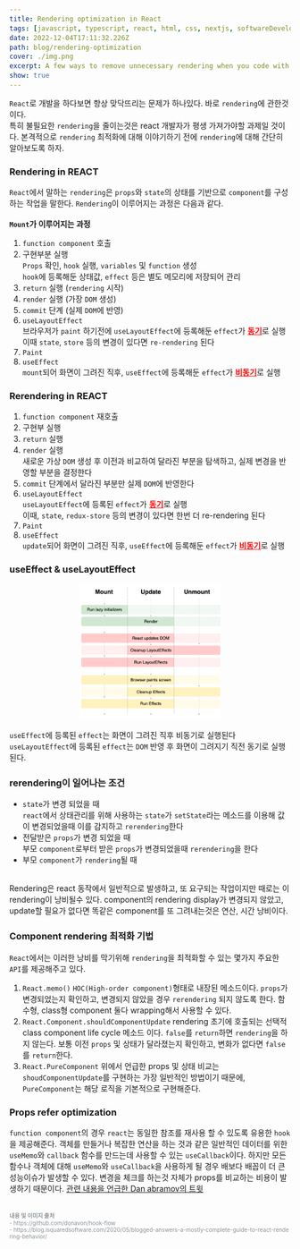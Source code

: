 ```yaml
---
title: Rendering optimization in React
tags: [javascript, typescript, react, html, css, nextjs, softwareDevelopment]
date: 2022-12-04T17:11:32.226Z
path: blog/rendering-optimization
cover: ./img.png
excerpt: A few ways to remove unnecessary rendering when you code with React
show: true
---
```

`React`로 개발을 하다보면 항상 맞닥뜨리는 문제가 하나있다. 바로 `rendering`에 관한것이다.  
특히 불필요한 `rendering`을 줄이는것은 react 개발자가 평생 가져가야할 과제일 것이다. 본격적으로 `rendering` 최적화에 대해 이야기하기 전에 `rendering`에 대해 간단히 알아보도록 하자.  

### Rendering in REACT
`React`에서 말하는 `rendering`은 `props`와 `state`의 상태를 기반으로 `component`를 구성하는 작업을 말한다. `Rendering`이 이루어지는 과정은 다음과 같다.  
<br/>
<span style='font-size: 14px'><b>`Mount`가 이루어지는 과정</b></span>
1. `function component` 호출
2. 구현부분 실행  
   `Props` 확인, `hook` 실행, `variables` 및 `function` 생성  
   `hook`에 등록해둔 상태값, `effect` 등은 별도 메모리에 저장되어 관리
3. `return` 실행 (`rendering` 시작)
4. `render` 실행 (가장 `DOM` 생성)
5. `commit` 단계 (실제 `DOM`에 반영)
6. `useLayoutEffect`  
   브라우저가 `paint` 하기전에 `useLayoutEffect`에 등록해둔 `effect`가 <span style='color:red; font-weight: bold;'><u>동기</u></span>로 실행  
   이때 `state`, `store` 등의 변경이 있다면 `re-rendering` 된다
7. `Paint`
8. `useEffect`  
   `mount`되어 화면이 그려진 직후, `useEffect`에 등록해둔 `effect`가 <span style='color:red; font-weight: bold;'><u>비동기</u></span>로 실행

### Rerendering in REACT
1. `function component` 재호출
2. 구현부 실행
3. `return` 실행
4. `render` 실행  
   새로운 가상 `DOM` 생성 후 이전과 비교하여 달라진 부분을 탐색하고, 실제 변경을 반영할 부분을 결정한다
5. `commit` 단계에서 달라진 부분만 실제 `DOM`에 반영한다 
6. `useLayoutEffect`  
   `useLayoutEffect`에 등록된 `effect`가 <span style='color:red; font-weight: bold;'><u>동기</u></span>로 실행  
   이때, `state`, `redux-store` 등의 변경이 있다면 한번 더 re-rendering 된다
7. `Paint`
8. `useEffect`  
   `update`되어 화면이 그려진 직후, `useEffect`에 등록해둔 `effect`가 <span style='color:red; font-weight: bold;'><u>비동기</u></span>로 실행

### useEffect & useLayoutEffect
<div style="width: 50%;margin-bottom: 15px; margin-left:auto; margin-right: auto;">
  <img src="./hooks.png"/>
</div>

`useEffect`에 등록된 `effect`는 화면이 그려진 직후 비동기로 실행된다  
`useLayoutEffect`에 등록된 `effect`는 `DOM` 반영 후 화면이 그려지기 직전 동기로 실행된다.

### rerendering이 일어나는 조건
- `state`가 변경 되었을 때  
   `react`에서 상태관리를 위해 사용하는 `state`가 `setState`라는 메소드를 이용해 값이 변경되었을때 이를 감지하고 `rerendering`한다
- 전달받은 `props`가 변경 되었을 때  
   부모 `component`로부터 받은 `props`가 변경되었을때 `rerendering`을 한다
- 부모 `component`가 `rendering`될 때 

<br/>
<div class="quote">Rendering은 react 동작에서 일반적으로 발생하고, 또 요구되는 작업이지만 때로는 이 rendering이 낭비될수 있다. component의 rendering display가 변경되지 않았고, update할 필요가 없다면 똑같은 component를 또 그려내는것은 연산, 시간 낭비이다.</div>

### Component rendering 최적화 기법
`React`에서는 이러한 낭비를 막기위해 `rendering`을 최적화할 수 있는 몇가지 주요한 `API`를 제공해주고 있다.
1. `React.memo()`
`HOC(High-order component)`형태로 내장된 메소드이다. `props`가 변경되었는지 확인하고, 변경되지 않았을 경우 `rerendering` 되지 않도록 한다. 함수형, class형 component 둘다 wrapping해서 사용할 수 있다.
2. `React.Component.shouldComponentUpdate`
rendering 초기에 호출되는 선택적 class component life cycle 메소드 이다. `false`를 `return`하면 `rendering`을 하지 않는다. 보통 이전 `props` 및 상태가 달라졌는지 확인하고, 변화가 없다면 `false`를 `return`한다.
3. `React.PureComponent`
위에서 언급한 props 및 상태 비교는 `shoudComponentUpdate`를 구현하는 가장 일반적인 방법이기 때문에, `PureComponent`는 해당 로직을 기본적으로 구현해준다.

### Props refer optimization
`function component`의 경우 `react`는 동일한 참조를 재사용 할 수 있도록 유용한 `hook`을 제공해준다. 객체를 만들거나 복잡한 연산을 하는 것과 같은 일반적인 데이터를 위한 `useMemo`와 `callback` 함수를 만드는데 사용할 수 있는 `useCallback`이다. 하지만 모든 함수나 객체에 대해 `useMemo`와 `useCallback`을 사용하게 될 경우 배보다 배꼽이 더 큰 성능이슈가 발생할 수 있다. 변경을 체크를 하는것 자체가 props를 비교하는 비용이 발생하기 때문이다. <a href='https://twitter.com/dan_abramov/status/1095661142477811717' target="_blank"  rel="noopener noreferrer">관련 내용을 언급한 Dan abramov의 트윗</a>


<br/>
<div style="font-size:10px;color:#8b9196;word-break: break-all">
<b>내용 및 이미지 출처</b><br/>
- https://github.com/donavon/hook-flow<br/>
- https://blog.isquaredsoftware.com/2020/05/blogged-answers-a-mostly-complete-guide-to-react-rendering-behavior/<br/>
</div>

